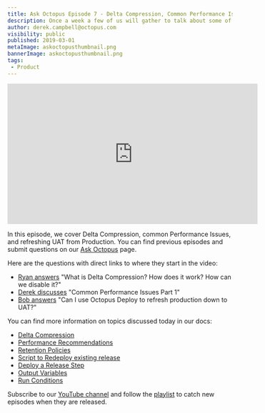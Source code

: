 ```yaml
---
title: Ask Octopus Episode 7 - Delta Compression, Common Performance Issues, Deploy Production to UAT
description: Once a week a few of us will gather to talk about some of the most interesting questions we have gotten over the past week and how we went about solving them.
author: derek.campbell@octopus.com
visibility: public
published: 2019-03-01
metaImage: askoctopusthumbnail.png
bannerImage: askoctopusthumbnail.png
tags:
 - Product
---
```


<iframe width="560" height="315" src="https://www.youtube.com/embed/W0DafJBBuDw" frameborder="0" allowfullscreen></iframe>

 In this episode, we cover Delta Compression, common Performance Issues, and refreshing UAT from Production. You can find previous episodes and submit questions on our [Ask Octopus](https://hello.octopus.com/ask-octopus) page.

Here are the questions with direct links to where they start in the video:

- [Ryan answers](https://www.youtube.com/watch?v=W0DafJBBuDw&t=30s) "What is Delta Compression? How does it work? How can we disable it?"
- [Derek discusses](https://www.youtube.com/watch?v=W0DafJBBuDw&t=568s) "Common Performance Issues Part 1"
- [Bob answers](https://www.youtube.com/watch?v=W0DafJBBuDw&t=1128s) "Can I use Octopus Deploy to refresh production down to UAT?"

You can find more information on topics discussed today in our docs:

- [Delta Compression](https://octopus.com/docs/deployment-examples/package-deployments/delta-compression-for-package-transfers)
- [Performance Recommendations](https://octopus.com/docs/administration/managing-infrastructure/performance)
- [Retention Policies](https://octopus.com/docs/administration/retention-policies)
- [Script to Redeploy existing release](https://github.com/OctopusDeploy/OctopusDeploy-Api/blob/master/REST/PowerShell/Deployments/ReDeployLatestReleaseInEnvironment.ps1)
- [Deploy a Release Step](https://octopus.com/docs/deployment-process/projects/coordinating-multiple-projects/deploy-release-step)
- [Output Variables](https://octopus.com/docs/deployment-process/variables/output-variables)
- [Run Conditions](https://octopus.com/docs/deployment-process/conditions#run-condition)

Subscribe to our [YouTube channel](https://www.youtube.com/channel/UCURDSDCwx9ZiCMcLdc8d6Uw?sub_confirmation=1) and follow the [playlist](https://www.youtube.com/playlist?list=PLAGskdGvlaw3-cd9rPiwhwfUo7kDGnOBh) to catch new episodes when they are released.
